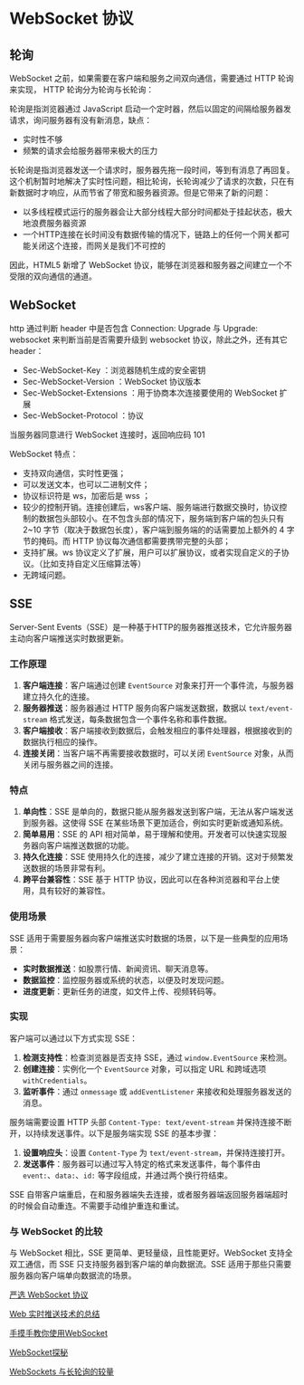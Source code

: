 # WebSocket 协议

## 轮询

WebSocket 之前，如果需要在客户端和服务之间双向通信，需要通过 HTTP 轮询来实现， HTTP 轮询分为轮询与长轮询：

轮询是指浏览器通过 JavaScript 启动一个定时器，然后以固定的间隔给服务器发请求，询问服务器有没有新消息，缺点：

- 实时性不够
- 频繁的请求会给服务器带来极大的压力

长轮询是指浏览器发送一个请求时，服务器先拖一段时间，等到有消息了再回复。这个机制暂时地解决了实时性问题，相比轮询，长轮询减少了请求的次数，只在有新数据时才响应，从而节省了带宽和服务器资源。但是它带来了新的问题：

- 以多线程模式运行的服务器会让大部分线程大部分时间都处于挂起状态，极大地浪费服务器资源
- 一个HTTP连接在长时间没有数据传输的情况下，链路上的任何一个网关都可能关闭这个连接，而网关是我们不可控的

因此，HTML5 新增了 WebSocket 协议，能够在浏览器和服务器之间建立一个不受限的双向通信的通道。

## WebSocket

http 通过判断 header 中是否包含 Connection: Upgrade 与 Upgrade: websocket 来判断当前是否需要升级到 websocket 协议，除此之外，还有其它 header：

- Sec-WebSocket-Key ：浏览器随机生成的安全密钥
- Sec-WebSocket-Version ：WebSocket 协议版本
- Sec-WebSocket-Extensions ：用于协商本次连接要使用的 WebSocket 扩展
- Sec-WebSocket-Protocol ：协议

当服务器同意进行 WebSocket 连接时，返回响应码 101

WebSocket 特点：

- 支持双向通信，实时性更强；
- 可以发送文本，也可以二进制文件；
- 协议标识符是 ws，加密后是 wss ；
- 较少的控制开销。连接创建后，ws客户端、服务端进行数据交换时，协议控制的数据包头部较小。在不包含头部的情况下，服务端到客户端的包头只有 2~10 字节（取决于数据包长度），客户端到服务端的的话需要加上额外的 4 字节的掩码。而 HTTP 协议每次通信都需要携带完整的头部；
- 支持扩展。ws 协议定义了扩展，用户可以扩展协议，或者实现自定义的子协议。（比如支持自定义压缩算法等）
- 无跨域问题。

## SSE

Server-Sent Events（SSE）是一种基于HTTP的服务器推送技术，它允许服务器主动向客户端推送实时数据更新。

### 工作原理

1. **客户端连接**：客户端通过创建 `EventSource` 对象来打开一个事件流，与服务器建立持久化的连接。
2. **服务器推送**：服务器通过 HTTP 服务向客户端发送数据，数据以 `text/event-stream` 格式发送，每条数据包含一个事件名称和事件数据。
3. **客户端接收**：客户端接收到数据后，会触发相应的事件处理器，根据接收到的数据执行相应的操作。
4. **连接关闭**：当客户端不再需要接收数据时，可以关闭 `EventSource` 对象，从而关闭与服务器之间的连接。

### 特点

1. **单向性**：SSE 是单向的，数据只能从服务器发送到客户端，无法从客户端发送到服务器。这使得 SSE 在某些场景下更加适合，例如实时更新或通知系统。
2. **简单易用**：SSE 的 API 相对简单，易于理解和使用。开发者可以快速实现服务器向客户端推送数据的功能。
3. **持久化连接**：SSE 使用持久化的连接，减少了建立连接的开销。这对于频繁发送数据的场景非常有利。
4. **跨平台兼容性**：SSE 基于 HTTP 协议，因此可以在各种浏览器和平台上使用，具有较好的兼容性。

### 使用场景

SSE 适用于需要服务器向客户端推送实时数据的场景，以下是一些典型的应用场景：

- **实时数据推送**：如股票行情、新闻资讯、聊天消息等。
- **数据监控**：监控服务器或系统的状态，以便及时发现问题。
- **进度更新**：更新任务的进度，如文件上传、视频转码等。

### 实现

客户端可以通过以下方式实现 SSE：

1. **检测支持性**：检查浏览器是否支持 SSE，通过 `window.EventSource` 来检测。
2. **创建连接**：实例化一个 `EventSource` 对象，可以指定 URL 和跨域选项 `withCredentials`。
3. **监听事件**：通过 `onmessage` 或 `addEventListener` 来接收和处理服务器发送的消息。

服务端需要设置 HTTP 头部 `Content-Type: text/event-stream` 并保持连接不断开，以持续发送事件。以下是服务端实现 SSE 的基本步骤：

1. **设置响应头**：设置 `Content-Type` 为 `text/event-stream`，并保持连接打开。
2. **发送事件**：服务器可以通过写入特定的格式来发送事件，每个事件由 `event:`、`data:`、`id:` 等字段组成，并通过两个换行符结束。

SSE 自带客户端重启，在和服务器端失去连接，或者服务器端返回服务器端超时的时候会自动重连。不需要手动维护重连和重试。

### 与 WebSocket 的比较

与 WebSocket 相比，SSE 更简单、更轻量级，且性能更好。WebSocket 支持全双工通信，而 SSE 只支持服务器到客户端的单向数据流。SSE 适用于那些只需要服务器向客户端单向数据流的场景。

[严选 WebSocket 协议](https://juejin.cn/post/6844903909148868621)

[Web 实时推送技术的总结](https://juejin.cn/post/6844903796347240461#heading-4)

[手摸手教你使用WebSocket](https://juejin.cn/post/6844903698498322439)

[WebSocket探秘](https://juejin.cn/post/6844903519649005576)

[WebSockets 与长轮询的较量](https://juejin.cn/post/6844903871710494733#heading-2)
